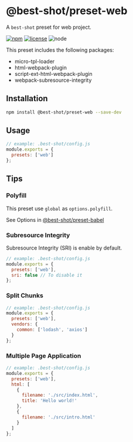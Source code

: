 # @best-shot/preset-web

A `best-shot` preset for web project.

[![npm][npm-badge]][npm-url]
[![license][license-badge]][github-url]
![node][node-badge]

This preset includes the following packages:

- micro-tpl-loader
- html-webpack-plugin
- script-ext-html-webpack-plugin
- webpack-subresource-integrity

## Installation

```bash
npm install @best-shot/preset-web --save-dev
```

## Usage

```js
// example: .best-shot/config.js
module.exports = {
  presets: ['web']
};
```

## Tips

### Polyfill

This preset use `global` as `options.polyfill`.

See Options in [@best-shot/preset-babel](../preset-babel)

### Subresource Integrity

Subresource Integrity (SRI) is enable by default.

```js
// example: .best-shot/config.js
module.exports = {
  presets: ['web'],
  sri: false // To disable it
};
```

### Split Chunks

```js
// example: .best-shot/config.js
module.exports = {
  presets: ['web'],
  vendors: {
    common: ['lodash', 'axios']
  }
};
```

### Multiple Page Application

```js
// example: .best-shot/config.js
module.exports = {
  presets: ['web'],
  html: [
    {
      filename: './src/index.html',
      title: 'Hello world!'
    },
    {
      filename: './src/intro.html'
    }
  ]
};
```

[npm-url]: https://www.npmjs.com/package/@best-shot/preset-web
[npm-badge]: https://img.shields.io/npm/v/@best-shot/preset-web.svg?style=flat-square&logo=npm
[github-url]: https://github.com/Airkro/best-shot/tree/master/packages/preset-web
[node-badge]: https://img.shields.io/node/v/@best-shot/preset-web.svg?style=flat-square&colorB=green&logo=node.js
[license-badge]: https://img.shields.io/npm/l/@best-shot/preset-web.svg?style=flat-square&colorB=blue&logo=github
